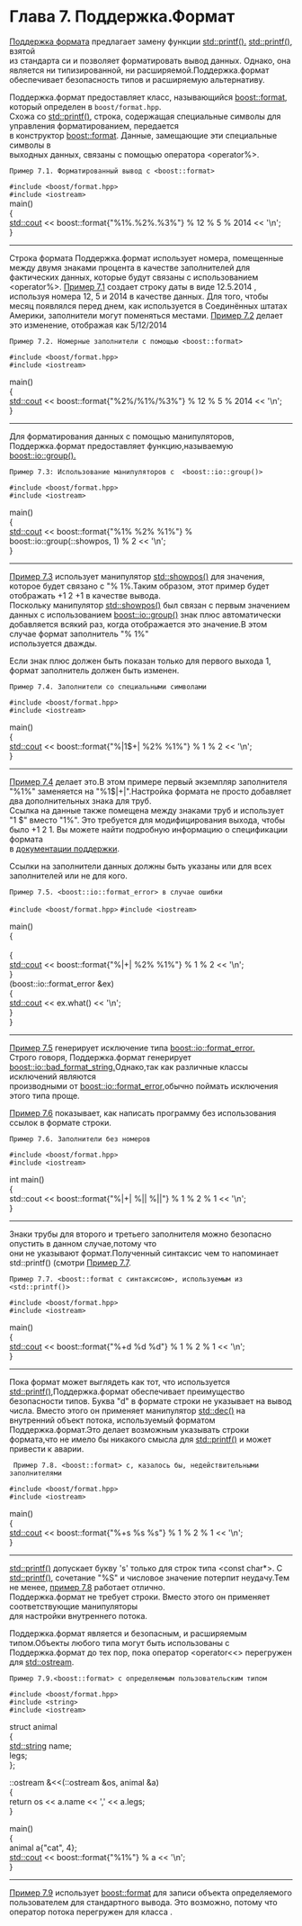 # Глава 7. Поддержка.Формат

[Поддержка формата](http://www.boost.org/doc/libs/1_62_0/libs/format/) предлагает замену функции <std::printf().> <std::printf()>, взятой  
из стандарта си и позволяет форматировать вывод данных. Однако, она является ни
типизированной, ни расширяемой.Поддержка.формат обеспечивает безопасность типов и расширяемую альтернативу.

Поддержка.формат предоставляет класс, называющийся <boost::format>, который определен в `boost/format.hpp`.   
Схожа со  <std::printf()>, строка, содержащая специальные символы для управления форматированием, передается   
в конструктор  <boost::format>. Данные, замещающие эти специальные символы в  
выходных данных, связаны с помощью оператора <operator%>.
```
Пример 7.1. Форматированный вывод с <boost::format>
```
`#include <boost/format.hpp>`  
`#include <iostream>`  
<int> main()  
{  
  <std::cout> << boost::format{"%1%.%2%.%3%"} % 12 % 5 % 2014 << '\n';  
}  

---
Строка формата Поддержка.формат использует номера, помещенные между двумя знаками процента в качестве заполнителей
для фактических данных, которые будут связаны с использованием <operator%>.
[Пример 7.1](http://theboostcpplibraries.com/boost.format#ex.format_01/ "Пример 7.1 Форматированный вывод с boost::format") создает строку даты в виде 12.5.2014 , используя номера  12, 5 и 2014 в качестве данных. Для того, чтобы месяц появлялся перед днем, как используется в Соединённых штатах Америки, заполнители могут поменяться местами.
[Пример 7.2](http://theboostcpplibraries.com/boost.format#ex.format_02/ "Пример 7.2 Номерные заполнители с помощью boost::format") делает это изменение, отображая как 5/12/2014  
```
Пример 7.2. Номерные заполнители с помощью <boost::format> 
```
`#include <boost/format.hpp>`  
`#include <iostream>`  

<int> main()  
{  
  <std::cout> << boost::format{"%2%/%1%/%3%"} % 12 % 5 % 2014 << '\n';  
}  

---
Для форматирования данных с помощью манипуляторов, Поддержка.формат предоставляет функцию,называемую   
<boost::io::group().>
```
Пример 7.3: Использование манипуляторов с  <boost::io::group()>
```
`#include <boost/format.hpp>`  
`#include <iostream>`

<int> main()  
{  
  <std::cout> << boost::format{"%1% %2% %1%"} %  
    boost::io::group(<std>::showpos, 1) % 2 << '\n';  
}

---
[Пример 7.3](http://theboostcpplibraries.com/boost.format#ex.format_03/ "Пример 7.3 Использование манипуляторов с boost::io::group()") использует манипулятор  <std::showpos()> для значения, которое будет связано с "% 1%.Таким образом, этот пример будет отображать +1 2 +1 в качестве вывода.  
Поскольку манипулятор <std::showpos()>  был связан с первым значением данных с использованием <boost::io::group()> знак плюс автоматически добавляется всякий раз, когда отображается это значение.В этом случае формат заполнитель "% 1%"  
используется дважды.  

Если знак плюс должен быть показан только для первого выхода 1, формат заполнитель должен быть изменен.  
```
Пример 7.4. Заполнители со специальными символами
```
`#include <boost/format.hpp>`  
`#include <iostream>` 

<int> main()  
{  
  <std::cout> << boost::format{"%|1$+| %2% %1%"} % 1 % 2 << '\n';  
}

---
[Пример 7.4](http://theboostcpplibraries.com/boost.format#ex.format_04/ "Пример 7.4 Заполнители со специальными символами" ) делает это.В этом примере первый экземпляр заполнителя "%1%" заменяется на "%1$|+|".Настройка формата не просто добавляет два дополнительных знака для труб.  
Ссылка на данные также помещена между знаками труб и использует "1 $" вместо "1%". 
Это требуется для модифицирования выхода, чтобы было +1 2 1. Вы можете найти подробную информацию о спецификации формата  
в [документации поддержки](http://www.boost.org/doc/libs/1_62_0/libs/format/doc/format.html#printf_directives).

Ссылки на заполнители данных должны быть указаны или для всех заполнителей или не для кого.
```
Пример 7.5. <boost::io::format_error> в случае ошибки
```
`#include <boost/format.hpp>` 
`#include <iostream>`  

<int> main()  
{  
  <try>  
  {  
    <std::cout> << boost::format{"%|+| %2% %1%"} % 1 % 2 << '\n';  
  }  
  <catch> (boost::io::format_error &ex)  
  {  
    <std::cout> << ex.what() << '\n';  
  }  
}  

---
[Пример 7.5](http://theboostcpplibraries.com/boost.format#ex.format_05/ "Пример 7.5 boost::io::format_error в случае ошибки") генерирует исключение типа <boost::io::format_error.>  
Cтрого говоря, Поддержка.формат генерирует <boost::io::bad_format_string.>Однако,так как различные классы исключений являются  
производными от <boost::io::format_error>,обычно поймать исключения этого типа проще.  

[Пример 7.6](http://theboostcpplibraries.com/boost.format#ex.format_06/ "Пример 7.6 Заполнители без номеров") показывает, как написать программу без использования ссылок в формате строки.
```
Пример 7.6. Заполнители без номеров
```
`#include <boost/format.hpp>`  
`#include <iostream>`  

int main()  
{  
  std::cout << boost::format{"%|+| %|| %||"} % 1 % 2 % 1 << '\n';  
}  

---
Знаки трубы для второго и третьего заполнителя можно безопасно опустить в данном случае,потому что  
они не указывают формат.Полученный синтаксис чем то напоминает std::printf() 
(смотри [Пример 7.7](http://theboostcpplibraries.com/boost.format#ex.format_07/ "Пример 7.7 boost::format c синтаксисом, используемым из std::printf()").
```
Пример 7.7. <boost::format c синтаксисом>, используемым из <std::printf()>
```
`#include <boost/format.hpp>`  
`#include <iostream>`  

<int> main()  
{  
  <std::cout> << boost::format{"%+d %d %d"} % 1 % 2 % 1 << '\n';  
} 

---
Пока формат может выглядеть как тот, что используется <std::printf()>,Поддержка.формат обеспечивает преимущество безопасности типов. Буква "d" в формате строки не указывает на вывод числа. Вместо этого он применяет манипулятор <std::dec()> на внутренний объект потока, используемый форматом Поддержка.формат.Это делает возможным указывать строки формата,что не имело бы никакого смысла для <std::printf()> и может привести к аварии.
```
 Пример 7.8. <boost::format> с, казалось бы, недействительными заполнителями
```
`#include <boost/format.hpp>`  
`#include <iostream>`  

<int> main()  
{  
  <std::cout> << boost::format{"%+s %s %s"} % 1 % 2 % 1 << '\n';  
}

---
<std::printf()> допускает букву 's' только для строк типа <const char*>. С <std::printf()>, сочетание "%S" и числовое значение потерпит неудачу.Тем не менее, [пример 7.8](http://theboostcpplibraries.com/boost.format#ex.format_08/ "Пример 7.8 boost::format с, казалось бы, недействительными заполнителями") работает отлично.  
Поддержка.формат не требует строки. Вместо этого он применяет соответствующие манипуляторы  
для настройки внутреннего потока.

Поддержка.формат является и безопасным, и расширяемым типом.Объекты любого типа могут быть использованы с Поддержка.формат до тех пор, пока оператор <operator<<> перегружен для <std::ostream>.
```
Пример 7.9.<boost::format> с определяемым пользовательским типом
````
`#include <boost/format.hpp>`  
`#include <string>`  
`#include <iostream>`  

struct animal  
{  
  <std::string> name;  
  <int> legs;  
};

<std>::ostream &<operator><<(<std>::ostream &os, <const> animal &a)  
{  
  return os << a.name << ',' << a.legs;  
}

<int> main()  
{  
  animal a{"cat", 4};  
  <std::cout> << boost::format{"%1%"} % a << '\n';  
}

---
[Пример 7.9](http://theboostcpplibraries.com/boost.format#ex.format_09/ "Пример 7.9 boost::format с определяемым пользовательским типом") использует <boost::format> для записи объекта определяемого пользователем <animal> для 
стандартного вывода. Это возможно, потому что оператор потока перегружен для класса <animal>.
